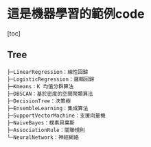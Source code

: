 # 這是機器學習的範例code

[toc]

## Tree

```
├─LinearRegression：線性回歸
├─LogisticRegression：邏輯回歸
├─Kmeans：K 均值分群算法
├─DBSCAN：基於密度的空間聚類算法
├─DecisionTree：決策樹
├─EnsembleLearning：集成算法
├─SupportVectorMachine：支援向量機
├─NaiveBayes：樸素貝葉斯
├─AssociationRule：關聯規則
└─NeuralNetwork：神經網絡

```